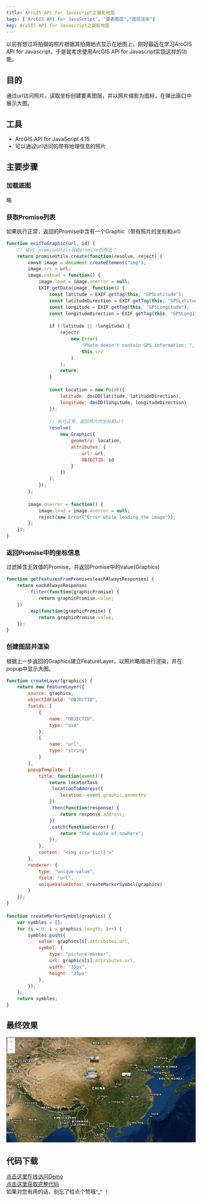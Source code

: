 ```yaml
---
title: ArcGIS API for Javascript之摄影地图
tags: ["ArcGIS API for JavaScript", "要素图层","图层渲染"]
key: ArcGIS API for Javascript之摄影地图
---
```

以前有想过将拍摄的照片根据其拍摄地点显示在地图上，刚好最近在学习ArcGIS API for Javascript，于是就考虑使用ArcGIS API for Javascript实现这样的功能。  
<!--more-->
## 目的
通过url访问照片，读取坐标创建要素图层，并以照片缩影为图标，在弹出窗口中展示大图。
## 工具  
* ArcGIS API for JavaScript 4.15  
* 可以通过url访问的带有地理信息的照片

## 主要步骤
### 加载底图
略
### 获取Promise列表
如果执行正常，返回的Promise中含有一个Graphic（带有照片的坐标和url）
```javascript
function exifToGraphic(url, id) {
    // 疑问：promiseUtils或者promise的用法？
    return promiseUtils.create(function(resolve, reject) {
        const image = document.createElement("img");
        image.src = url;
        image.onload = function() {
            image.load = image.onerror = null;
            EXIF.getData(image, function() {
                const latitude = EXIF.getTag(this, "GPSLatitude");
                const latitudeDirection = EXIF.getTag(this, "GPSLatitudeRef");
                const longitude = EXIF.getTag(this, "GPSLongitude");
                const longitudeDirection = EXIF.getTag(this, "GPSLongitudeRef");

                if (!latitude || !longitude) {
                    reject(
                        new Error(
                            "Photo doesn't contain GPS information: ",
                            this.src
                        )
                    );
                    return;
                }

                const location = new Point({
                    latitude: dmsDD(latitude, latitudeDirection),
                    longitude: dmsDD(longitude, longitudeDirection)
                });

                // 执行正常，返回照片的坐标和url
                resolve(
                    new Graphic({
                        geometry: location,
                        attributes: {
                            url: url,
                            OBJECTID: id
                        }
                    })
                );
            });
        };

        image.onerror = function() {
            image.load = image.onerror = null;
            reject(new Error("Error while loading the image"));
        };
    });
}
```
### 返回Promise中的坐标信息
过滤掉含无效值的Promise，并返回Promise中的value(Graphics)
```javascript
function getFeaturesFromPromises(eachAlwaysResponses) {
    return eachAlwaysResponses
        .filter(function(graphicPromise) {
            return graphicPromise.value;
    })
        .map(function(graphicPromise) {
            return graphicPromise.value;
    });
}
```
### 创建图层并渲染
根据上一步返回的Graphics建立FeatureLayer，以照片略缩进行渲染，并在popup中显示大图。
```javascript
function createLayer(graphics) {
    return new FeatureLayer({
        source: graphics,
        objectIdField: "OBJECTID",
        fields: [
            {
                name: "OBJECTID",
                type: "oid"
            },
            {
                name: "url",
                type: "string"
            }
        ],
        popupTemplate: {
            title: function(event) {
                return locatorTask
                .locationToAddress({
                    location: event.graphic.geometry
                })
                .then(function(response) {
                    return response.address;
                })
                .catch(function(error) {
                    return "The middle of nowhere";
                });
            },
            content: "<img src='{url}'>"
        },
        renderer: {
            type: "unique-value",
            field: "url",
            uniqueValueInfos: createMarkerSymbol(graphics)
        }
    });
}

function createMarkerSymbol(graphics) {
    var symbles = [];
    for (i = 0; i < graphics.length; i++) {
        symbles.push({
            value: graphics[i].attributes.url,
            symbol: {
                type: "picture-marker",
                url: graphics[i].attributes.url,
                width: "35px",
                height: "25px"
            },
        });
    };
    return symbles;
}
```
## 最终效果
![演示效果](\assets\images\ArcGIS-API-for-Javascript-photography-map\Demo.gif)
## 代码下载
[点击这里在线访问Demo](\demo\arcgis_api_for_javascript_photographic_map\index.html)  
[点击这里获取完整代码](https://github.com/zhengjie9510/ArcGIS-API-for-JavaScript)  
如果对您有用的话，别忘了给点个赞哦^_^ ！